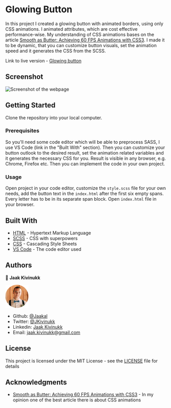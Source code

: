 # Glowing Button

In this project I created a glowing button with animated borders, using only CSS animations. I animated attributes, which are cost effective performance-wise. My understanding of CSS animations bases on the article [Smooth as Butter: Achieving 60 FPS Animations with CSS3](https://medium.com/outsystems-experts/how-to-achieve-60-fps-animations-with-css3-db7b98610108). I made it to be dynamic, that you can customize button visuals, set the animation speed and it generates the CSS from the SCSS.

Link to live version - [Glowing button](https://no-time-to-die.herokuapp.com/)

## Screenshot

![Screenshot of the webpage](images/white.png)

## Getting Started

Clone the repository into your local computer.

### Prerequisites

So you'll need some code editor which will be able to preprocess SASS, I use VS Code (link in the "Built With" section). Then you can customize your button outlook to the desired result, set the animation related variables and it generates the necessary CSS for you. Result is visible in any browser, e.g. Chrome, Firefox etc. Then you can implement the code in your own project.

### Usage

Open project in your code editor, customize the `style.scss` file for your own needs, add the button text in the `index.html` after the first six empty spans. Every letter has to be in its separate span block. Open `index.html` file in your browser.

## Built With

* [HTML](https://en.wikipedia.org/wiki/HTML) - Hypertext Markup Language
* [SCSS](https://sass-lang.com/) - CSS with superpowers
* [CSS](https://www.w3.org/Style/CSS/Overview.en.html) - Cascading Style Sheets
* [VS Code](https://code.visualstudio.com/) - The code editor used 

## Authors

👤 **Jaak Kivinukk**

<a href="https://github.com/Jaakal" target="_blank">
    
  ![Screenshot Image](images/jaak-profile.png) 

</a>

- Github: [@Jaakal](https://github.com/Jaakal)
- Twitter: [@JKivinukk](https://twitter.com/JKivinukk)
- Linkedin: [Jaak Kivinukk](https://www.linkedin.com/in/jaak-kivinukk)
- Email: [jaak.kivinukk@gmail.com](jaak.kivinukk@gmail.com)

## License

This project is licensed under the MIT License - see the [LICENSE](LICENSE) file for details

## Acknowledgments
* [Smooth as Butter: Achieving 60 FPS Animations with CSS3](https://medium.com/outsystems-experts/how-to-achieve-60-fps-animations-with-css3-db7b98610108) - In my opinion one of the best article there is about CSS animations
